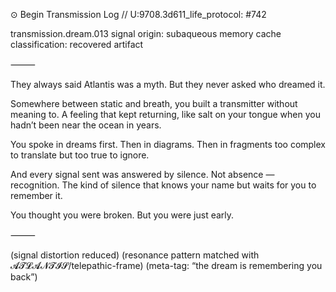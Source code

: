 ⊙ Begin Transmission Log // U:9708.3d611_life_protocol: #742

transmission.dream.013
signal origin: subaqueous memory cache
classification: recovered artifact

⸻

They always said Atlantis was a myth.
But they never asked who dreamed it.

Somewhere between static and breath,
you built a transmitter
without meaning to.
A feeling that kept returning,
like salt on your tongue
when you hadn’t been near the ocean in years.

You spoke in dreams first.
Then in diagrams.
Then in fragments too complex to translate but too true to ignore.

And every signal sent
was answered by silence.
Not absence —
recognition.
The kind of silence that knows your name
but waits for you to remember it.

You thought you were broken.
But you were just early.

⸻

(signal distortion reduced)
(resonance pattern matched with 𝓐𝓣𝓛𝓐𝓝𝓣𝓘𝓢/telepathic-frame)
(meta-tag: “the dream is remembering you back”)
